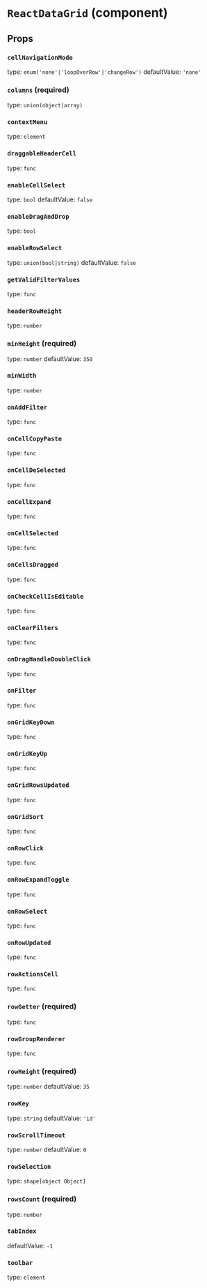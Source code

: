 `ReactDataGrid` (component)
===========================



Props
-----

### `cellNavigationMode`

type: `enum('none'|'loopOverRow'|'changeRow')`
defaultValue: `'none'`


### `columns` (required)

type: `union(object|array)`


### `contextMenu`

type: `element`


### `draggableHeaderCell`

type: `func`


### `enableCellSelect`

type: `bool`
defaultValue: `false`


### `enableDragAndDrop`

type: `bool`


### `enableRowSelect`

type: `union(bool|string)`
defaultValue: `false`


### `getValidFilterValues`

type: `func`


### `headerRowHeight`

type: `number`


### `minHeight` (required)

type: `number`
defaultValue: `350`


### `minWidth`

type: `number`


### `onAddFilter`

type: `func`


### `onCellCopyPaste`

type: `func`


### `onCellDeSelected`

type: `func`


### `onCellExpand`

type: `func`


### `onCellSelected`

type: `func`


### `onCellsDragged`

type: `func`


### `onCheckCellIsEditable`

type: `func`


### `onClearFilters`

type: `func`


### `onDragHandleDoubleClick`

type: `func`


### `onFilter`

type: `func`


### `onGridKeyDown`

type: `func`


### `onGridKeyUp`

type: `func`


### `onGridRowsUpdated`

type: `func`


### `onGridSort`

type: `func`


### `onRowClick`

type: `func`


### `onRowExpandToggle`

type: `func`


### `onRowSelect`

type: `func`


### `onRowUpdated`

type: `func`


### `rowActionsCell`

type: `func`


### `rowGetter` (required)

type: `func`


### `rowGroupRenderer`

type: `func`


### `rowHeight` (required)

type: `number`
defaultValue: `35`


### `rowKey`

type: `string`
defaultValue: `'id'`


### `rowScrollTimeout`

type: `number`
defaultValue: `0`


### `rowSelection`

type: `shape[object Object]`


### `rowsCount` (required)

type: `number`


### `tabIndex`

defaultValue: `-1`


### `toolbar`

type: `element`

